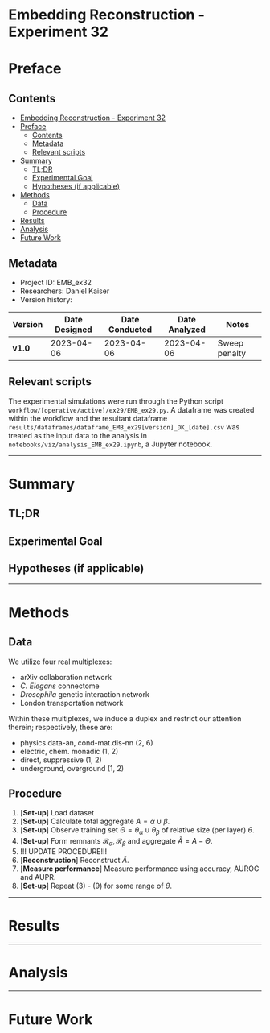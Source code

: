 # Embedding Reconstruction - Experiment 32
# Preface
## Contents

- [Embedding Reconstruction - Experiment 32](#embedding-reconstruction---experiment-32)
- [Preface](#preface)
	- [Contents](#contents)
	- [Metadata](#metadata)
	- [Relevant scripts](#relevant-scripts)
- [Summary](#summary)
	- [TL;DR](#tldr)
	- [Experimental Goal](#experimental-goal)
	- [Hypotheses (if applicable)](#hypotheses-if-applicable)
- [Methods](#methods)
	- [Data](#data)
	- [Procedure](#procedure)
- [Results](#results)
- [Analysis](#analysis)
- [Future Work](#future-work)


## Metadata
- Project ID: EMB_ex32
- Researchers: Daniel Kaiser
- Version history:

| Version  | Date Designed | Date Conducted | Date Analyzed | Notes                                                   |
| -------- | ------------- | -------------- | ------------- | ------------------------------------------------------- |
| **v1.0** | 2023-04-06    | 2023-04-06     | 2023-04-06    | Sweep penalty                                           |



## Relevant scripts

The experimental simulations were run through the Python script `workflow/[operative/active]/ex29/EMB_ex29.py`. A dataframe was created within the workflow and the resultant dataframe `results/dataframes/dataframe_EMB_ex29[version]_DK_[date].csv` was treated as the input data to the analysis in `notebooks/viz/analysis_EMB_ex29.ipynb`, a Jupyter notebook.

---

# Summary
## TL;DR



## Experimental Goal




## Hypotheses (if applicable)


---

# Methods
## Data

We utilize four real multiplexes:

- arXiv collaboration network
- _C. Elegans_ connectome
- _Drosophila_ genetic interaction network
- London transportation network

Within these multiplexes, we induce a duplex and restrict our attention therein; respectively, these are:

- physics.data-an, cond-mat.dis-nn (2, 6)
- electric, chem. monadic (1, 2)
- direct, suppressive (1, 2)
- underground, overground (1, 2)

## Procedure
1. [**Set-up**] Load dataset
2. [**Set-up**] Calculate total aggregate $A = \alpha \cup \beta$.
3. [**Set-up**] Observe training set $\Theta = \theta_{\alpha} \cup \theta_{\beta}$ of relative size (per layer) $\theta$.
4. [**Set-up**] Form remnants $\mathcal{R}_{\alpha}, \mathcal{R}_{\beta}$ and aggregate $\tilde{A} = A - \Theta$.
5. !!! UPDATE PROCEDURE!!!
6. [**Reconstruction**] Reconstruct $\tilde{A}$.
7.  [**Measure performance**] Measure performance using accuracy, AUROC and AUPR.
8.  [**Set-up**] Repeat (3) - (9) for some range of $\theta$.

---

# Results


---

# Analysis


---

# Future Work


